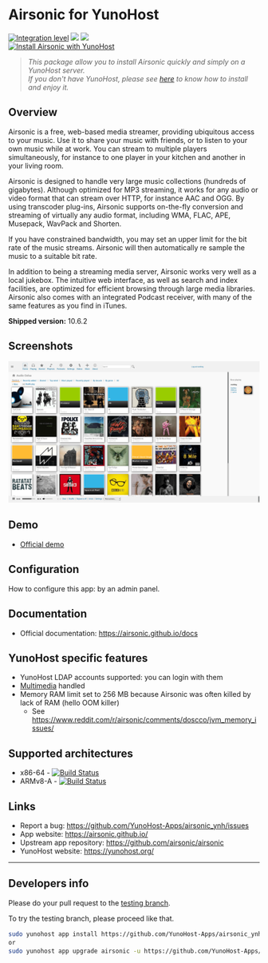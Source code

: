# Airsonic for YunoHost

[![Integration level](https://dash.yunohost.org/integration/airsonic.svg)](https://dash.yunohost.org/appci/app/airsonic) ![](https://ci-apps.yunohost.org/ci/badges/airsonic.status.svg) ![](https://ci-apps.yunohost.org/ci/badges/airsonic.maintain.svg)  
[![Install Airsonic with YunoHost](https://install-app.yunohost.org/install-with-yunohost.png)](https://install-app.yunohost.org/?app=airsonic)

> *This package allow you to install Airsonic quickly and simply on a YunoHost server.  
If you don't have YunoHost, please see [here](https://yunohost.org/#/install) to know how to install and enjoy it.*

## Overview

Airsonic is a free, web-based media streamer, providing ubiquitous access to your music. Use it to share your music with friends, or to listen to your own music while at work. You can stream to multiple players simultaneously, for instance to one player in your kitchen and another in your living room.

Airsonic is designed to handle very large music collections (hundreds of gigabytes). Although optimized for MP3 streaming, it works for any audio or video format that can stream over HTTP, for instance AAC and OGG. By using transcoder plug-ins, Airsonic supports on-the-fly conversion and streaming of virtually any audio format, including WMA, FLAC, APE, Musepack, WavPack and Shorten.

If you have constrained bandwidth, you may set an upper limit for the bit rate of the music streams. Airsonic will then automatically re sample the music to a suitable bit rate.

In addition to being a streaming media server, Airsonic works very well as a local jukebox. The intuitive web interface, as well as search and index facilities, are optimized for efficient browsing through large media libraries. Airsonic also comes with an integrated Podcast receiver, with many of the same features as you find in iTunes.

**Shipped version:** 10.6.2

## Screenshots

![Sreenshot of home page of Airsonic](screenshot_01.png)

## Demo

* [Official demo](https://airsonic.github.io/demo/)

## Configuration

How to configure this app: by an admin panel.

## Documentation

* Official documentation: https://airsonic.github.io/docs

## YunoHost specific features

* YunoHost LDAP accounts supported: you can login with them
* [Multimedia](https://github.com/YunoHost-Apps/yunohost.multimedia) handled
* Memory RAM limit set to 256 MB because Airsonic was often killed by lack of RAM (hello OOM killer)
  * See <https://www.reddit.com/r/airsonic/comments/doscco/jvm_memory_issues/>

## Supported architectures

* x86-64 - [![Build Status](https://ci-apps.yunohost.org/ci/logs/airsonic%20%28Apps%29.svg)](https://ci-apps.yunohost.org/ci/apps/airsonic/)
* ARMv8-A - [![Build Status](https://ci-apps-arm.yunohost.org/ci/logs/airsonic%20%28Apps%29.svg)](https://ci-apps-arm.yunohost.org/ci/apps/airsonic/)

## Links

* Report a bug: https://github.com/YunoHost-Apps/airsonic_ynh/issues
* App website: https://airsonic.github.io/
* Upstream app repository: https://github.com/airsonic/airsonic
* YunoHost website: https://yunohost.org/

---

## Developers info

Please do your pull request to the [testing branch](https://github.com/YunoHost-Apps/airsonic_ynh/tree/testing).

To try the testing branch, please proceed like that.

```bash
sudo yunohost app install https://github.com/YunoHost-Apps/airsonic_ynh/tree/testing --debug
or
sudo yunohost app upgrade airsonic -u https://github.com/YunoHost-Apps/airsonic_ynh/tree/testing --debug
```
